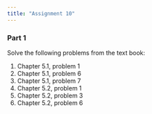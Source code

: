 ```yaml
---
title: "Assignment 10"
---
```


### Part 1
Solve the following problems from the text book:

1. Chapter 5.1, problem 1
1. Chapter 5.1, problem 6
1. Chapter 5.1, problem 7
1. Chapter 5.2, problem 1
1. Chapter 5.2, problem 3
1. Chapter 5.2, problem 6
